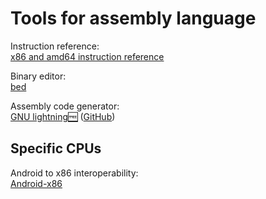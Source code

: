 
# Tools for assembly language

Instruction reference:  
[x86 and amd64 instruction reference](https://www.felixcloutier.com/x86/)

Binary editor:  
[bed](https://github.com/itchyny/bed)

Assembly code generator:  
[GNU lightning🆓](https://www.gnu.org/software/lightning/) ([GitHub](https://git.savannah.gnu.org/cgit/lightning.git))

## Specific CPUs

Android to x86 interoperability:  
[Android-x86](https://www.android-x86.org/)
